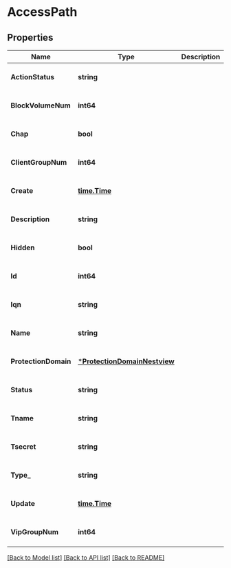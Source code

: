 # AccessPath

## Properties
Name | Type | Description | Notes
------------ | ------------- | ------------- | -------------
**ActionStatus** | **string** |  | [optional] [default to null]
**BlockVolumeNum** | **int64** |  | [optional] [default to null]
**Chap** | **bool** |  | [optional] [default to null]
**ClientGroupNum** | **int64** |  | [optional] [default to null]
**Create** | [**time.Time**](time.Time.md) |  | [optional] [default to null]
**Description** | **string** |  | [optional] [default to null]
**Hidden** | **bool** |  | [optional] [default to null]
**Id** | **int64** |  | [optional] [default to null]
**Iqn** | **string** |  | [optional] [default to null]
**Name** | **string** |  | [optional] [default to null]
**ProtectionDomain** | [***ProtectionDomainNestview**](ProtectionDomain_Nestview.md) |  | [optional] [default to null]
**Status** | **string** |  | [optional] [default to null]
**Tname** | **string** |  | [optional] [default to null]
**Tsecret** | **string** |  | [optional] [default to null]
**Type_** | **string** |  | [optional] [default to null]
**Update** | [**time.Time**](time.Time.md) |  | [optional] [default to null]
**VipGroupNum** | **int64** |  | [optional] [default to null]

[[Back to Model list]](../README.md#documentation-for-models) [[Back to API list]](../README.md#documentation-for-api-endpoints) [[Back to README]](../README.md)


